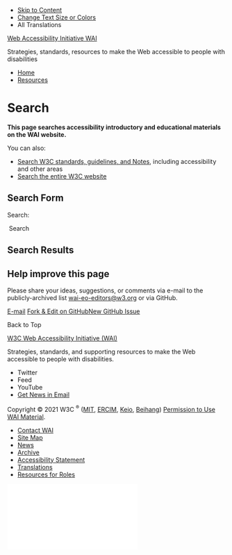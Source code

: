 -   [Skip to Content](#main)
-   [Change Text Size or Colors](/WAI/meta/customize/)
-   All Translations

<a href="/WAI/" class="home"><span class="wai"><span class="wa">Web Accessibility</span> <span class="i"><span class="initieative">Initiative</span> <span>WAI</span></span></span></a>

Strategies, standards, resources to make the Web accessible to people with disabilities



<!-- -->

-   [Home](/WAI/)
-   [Resources](/WAI/news/2019-08-23/inaccessibility-of-captcha/)

Search
======

**This page searches accessibility introductory and educational materials on the WAI website.**

You can also:

-   [Search W3C standards, guidelines, and Notes](https://duckduckgo.com/?q=site%3Aw3.org%2FTR&t=hf&ia=web), including accessibility and other areas
-   [Search the entire W3C website](https://duckduckgo.com/?q=site%3Aw3.org&t=hf&ia=web)

Search Form
-----------

Search:

 Search

Search Results
--------------

Help improve this page
----------------------

Please share your ideas, suggestions, or comments via e-mail to the publicly-archived list [wai-eo-editors@w3.org](mailto:wai-eo-editors@w3.org?subject=Search) or via GitHub.

<a href="mailto:wai-eo-editors@w3.org?subject=Search&amp;body=%5Bput%20comment%20here...%5D" class="button"><span>E-mail</span></a> <a href="https://github.com/w3c/wai-website/edit/master/index.md" class="button"><span>Fork &amp; Edit on GitHub</span></a><a href="https://github.com/w3c/wai-website/issues/new?title=%5B%5D%20" class="button"><span>New GitHub Issue</span></a>

Back to Top

<a href="https://www.w3.org/WAI/" class="largelink">W3C Web Accessibility Initiative (WAI)</a>

Strategies, standards, and supporting resources to make the Web accessible to people with disabilities.

-   Twitter
-   Feed
-   YouTube
-   <a href="https://www.w3.org/WAI/news/subscribe/" class="button">Get News in Email</a>

Copyright © 2021 W3C <sup>®</sup> ([MIT](https://www.csail.mit.edu/), [ERCIM](https://www.ercim.eu/), [Keio](https://www.keio.ac.jp/), [Beihang](https://ev.buaa.edu.cn)) [Permission to Use WAI Material](/WAI/about/using-wai-material/).

-   [Contact WAI](/WAI/about/contacting/)
-   [Site Map](/WAI/sitemap/)
-   [News](/WAI/news/)
-   [Archive](/WAI/sitemap/#archive)
-   [Accessibility Statement](/WAI/about/accessibility-statement/)
-   [Translations](/WAI/translations/)
-   [Resources for Roles](/WAI/roles/)

![](//www.w3.org/analytics/piwik/piwik.php?idsite=328&rec=1)
